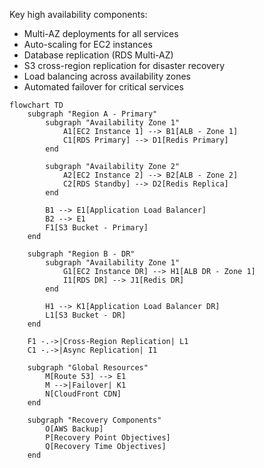 Key high availability components:

- Multi-AZ deployments for all services
- Auto-scaling for EC2 instances
- Database replication (RDS Multi-AZ)
- S3 cross-region replication for disaster recovery
- Load balancing across availability zones
- Automated failover for critical services

```mermaid
flowchart TD
    subgraph "Region A - Primary"
        subgraph "Availability Zone 1"
            A1[EC2 Instance 1] --> B1[ALB - Zone 1]
            C1[RDS Primary] --> D1[Redis Primary]
        end
        
        subgraph "Availability Zone 2"
            A2[EC2 Instance 2] --> B2[ALB - Zone 2]
            C2[RDS Standby] --> D2[Redis Replica]
        end
        
        B1 --> E1[Application Load Balancer]
        B2 --> E1
        F1[S3 Bucket - Primary]
    end
    
    subgraph "Region B - DR"
        subgraph "Availability Zone 1"
            G1[EC2 Instance DR] --> H1[ALB DR - Zone 1]
            I1[RDS DR] --> J1[Redis DR]
        end
        
        H1 --> K1[Application Load Balancer DR]
        L1[S3 Bucket - DR]
    end
    
    F1 -.->|Cross-Region Replication| L1
    C1 -.->|Async Replication| I1
    
    subgraph "Global Resources"
        M[Route 53] --> E1
        M -->|Failover| K1
        N[CloudFront CDN]
    end
    
    subgraph "Recovery Components"
        O[AWS Backup]
        P[Recovery Point Objectives]
        Q[Recovery Time Objectives]
    end
```